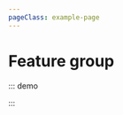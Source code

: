 ```yaml
---
pageClass: example-page
---
```


# Feature group

::: demo
<template>

  <div>
    <div>
      <p>First marker is placed at {{ withPopup.lat }}, {{ withPopup.lng }}</p>
      <p>Center is at {{ currentCenter }} and the zoom is: {{ currentZoom }}</p>
      <button @click="showLongText">
        Toggle long popup
      </button>
      <button @click="showMap = !showMap">
        Toggle map
      </button>
    </div>
    <l-map
      v-if="showMap"
      :zoom="zoom"
      :center="center"
      :options="mapOptions"
      style="height: 500px; width: 100%"
      @update:center="centerUpdate"
      @update:zoom="zoomUpdate"
    >
      <l-tile-layer
        :url="url"
        :attribution="attribution"
      />
      <l-marker :lat-lng="withPopup">
        <l-popup>
          <div @click="innerClick">
            I am a popup
            <p v-show="showParagraph">
              Lorem ipsum dolor sit amet, consectetur adipiscing elit. Quisque
              sed pretium nisl, ut sagittis sapien. Sed vel sollicitudin nisi.
              Donec finibus semper metus id malesuada.
            </p>
          </div>
        </l-popup>
      </l-marker>
      <l-feature-group>
        <l-marker :lat-lng="withTooltip">
          <l-tooltip :options="{ permanent: true, interactive: true }">
            <div @click="innerClick">
              I am a tooltip
              <p v-show="showParagraph">
                Lorem ipsum dolor sit amet, consectetur adipiscing elit. Quisque
                sed pretium nisl, ut sagittis sapien. Sed vel sollicitudin nisi.
                Donec finibus semper metus id malesuada.
              </p>
            </div>
          </l-tooltip>
        </l-marker>
      </l-feature-group>
    </l-map>
  </div>
</template>

<script>
import { latLng } from 'leaflet';
import {
  LMap,
  LTileLayer,
  LMarker,
  LPopup,
  LTooltip,
  LFeatureGroup,
} from 'vue2-leaflet';

export default {
  name: 'Example',
  components: {
    LMap,
    LTileLayer,
    LMarker,
    LPopup,
    LTooltip,
    LFeatureGroup,
  },
  data() {
    return {
      zoom: 13,
      center: latLng(47.41322, -1.219482),
      url: 'https://{s}.tile.openstreetmap.org/{z}/{x}/{y}.png',
      attribution:
        '&copy; <a href="http://osm.org/copyright">OpenStreetMap</a> contributors',
      withPopup: latLng(47.41322, -1.219482),
      withTooltip: latLng(47.41422, -1.250482),
      currentZoom: 11.5,
      currentCenter: latLng(47.41322, -1.219482),
      showParagraph: false,
      mapOptions: {
        zoomSnap: 0.5,
      },
      showMap: true,
    };
  },
  methods: {
    zoomUpdate(zoom) {
      this.currentZoom = zoom;
    },
    centerUpdate(center) {
      this.currentCenter = center;
    },
    showLongText() {
      this.showParagraph = !this.showParagraph;
    },
    innerClick() {
      alert('Click!');
    },
  },
};
</script>

:::
